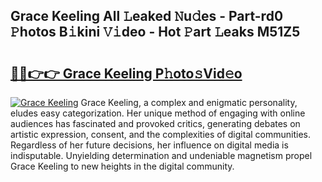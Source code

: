 ## Grace Keeling All 𝙻eaked 𝙽u𝚍es - Part-rd0 𝙿hotos B𝚒kini 𝚅𝚒deo - Hot 𝙿art 𝙻eaks M51Z5

# <h2><a href="http://ld1cjul.urlbe.top/?page=Grace+Keeling">🔗🔗👉👉 Grace Keeling P𝚑oto𝚜Vid𝚎o</a></h2>

[![Grace Keeling](https://i.imgur.com/eBuTRDB.gif)](http://ld1cjul.urlbe.top/?page=Grace+Keeling)
Grace Keeling, a complex and enigmatic personality, eludes easy categorization. Her unique method of engaging with online audiences has fascinated and provoked critics, generating debates on artistic expression, consent, and the complexities of digital communities. Regardless of her future decisions, her influence on digital media is indisputable. Unyielding determination and undeniable magnetism propel Grace Keeling to new heights in the digital community.
